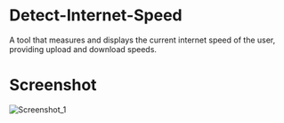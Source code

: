 # Detect-Internet-Speed
A tool that measures and displays the current internet speed of the user, providing upload and download speeds.
# Screenshot
![Screenshot_1](https://github.com/Bxugur/Detect-Internet-Speed/assets/103511917/e8820038-ee8d-4ece-97b3-def16a36ce1f)
